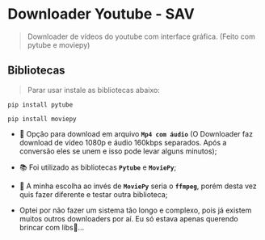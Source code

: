 # Downloader Youtube - SAV
> Downloader de vídeos do youtube com interface gráfica. (Feito com pytube e moviepy)  

## Bibliotecas
> Parar usar instale as bibliotecas abaixo:

```
pip install pytube
```
```
pip install moviepy
```

- 🔽 Opção para download em arquivo **``Mp4 com áudio``** (O Downloader faz download de vídeo 1080p e áudio 160kbps separados. Após a conversão eles se unem e isso pode levar alguns minutos);
- 📚 Foi utilizado as bibliotecas **``Pytube``** e **``MoviePy``**; 
- 🙂 A minha escolha ao invés de **``MoviePy``** seria o **``ffmpeg``**, porém desta vez quis fazer diferente e testar outra biblioteca;

- Optei por não fazer um sistema tão longo e complexo, pois já existem muitos outros downloaders por aí. Eu só estava apenas querendo brincar com libs🥳... 